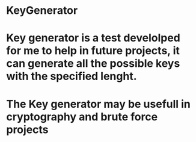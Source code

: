 # KeyGenerator 
# Key generator is a test develolped for me to help in future projects, it can generate all the possible keys with the specified lenght.
# The Key generator may be usefull in cryptography and brute force projects
